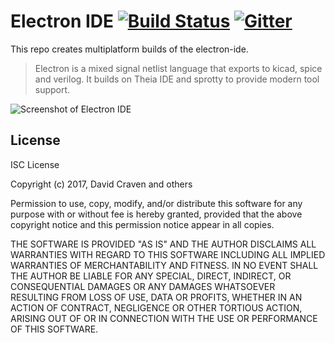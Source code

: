 # Electron IDE [![Build Status](https://travis-ci.org/electron-lang/electron-ide.svg?branch=master)](https://travis-ci.org/electron-lang/electron-ide) [![Gitter](https://badges.gitter.im/electron-lang/electron.svg)](https://gitter.im/electron-lang/electron)

This repo creates multiplatform builds of the electron-ide.

> Electron is a mixed signal netlist language that exports to kicad, spice and
verilog. It builds on Theia IDE and sprotty to provide modern tool support.

![Screenshot of Electron IDE](https://user-images.githubusercontent.com/741807/42879918-9b64c1d2-8a92-11e8-8e4d-a99b43b570b7.png)

## License
ISC License

Copyright (c) 2017, David Craven and others

Permission to use, copy, modify, and/or distribute this software for any
purpose with or without fee is hereby granted, provided that the above
copyright notice and this permission notice appear in all copies.

THE SOFTWARE IS PROVIDED "AS IS" AND THE AUTHOR DISCLAIMS ALL WARRANTIES WITH
REGARD TO THIS SOFTWARE INCLUDING ALL IMPLIED WARRANTIES OF MERCHANTABILITY
AND FITNESS. IN NO EVENT SHALL THE AUTHOR BE LIABLE FOR ANY SPECIAL, DIRECT,
INDIRECT, OR CONSEQUENTIAL DAMAGES OR ANY DAMAGES WHATSOEVER RESULTING FROM
LOSS OF USE, DATA OR PROFITS, WHETHER IN AN ACTION OF CONTRACT, NEGLIGENCE
OR OTHER TORTIOUS ACTION, ARISING OUT OF OR IN CONNECTION WITH THE USE OR
PERFORMANCE OF THIS SOFTWARE.
